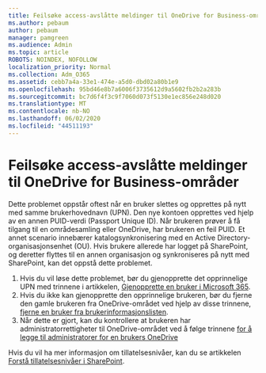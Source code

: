 ```yaml
---
title: Feilsøke access-avslåtte meldinger til OneDrive for Business-områder
ms.author: pebaum
author: pebaum
manager: pamgreen
ms.audience: Admin
ms.topic: article
ROBOTS: NOINDEX, NOFOLLOW
localization_priority: Normal
ms.collection: Adm_O365
ms.assetid: cebb7a4a-33e1-474e-a5d0-dbd02a80b1e9
ms.openlocfilehash: 95bd46e8b7a6006f3735612d9a5602fb2b2a283b
ms.sourcegitcommit: bc7d6f4f3c9f7060d073f5130e1ec856e248d020
ms.translationtype: MT
ms.contentlocale: nb-NO
ms.lasthandoff: 06/02/2020
ms.locfileid: "44511193"
---
```

# <a name="troubleshooting-access-denied-messages-to-onedrive-for-business-sites"></a>Feilsøke access-avslåtte meldinger til OneDrive for Business-områder

Dette problemet oppstår oftest når en bruker slettes og opprettes på nytt med samme brukerhovednavn (UPN). Den nye kontoen opprettes ved hjelp av en annen PUID-verdi (Passport Unique ID). Når brukeren prøver å få tilgang til en områdesamling eller OneDrive, har brukeren en feil PUID. Et annet scenario innebærer katalogsynkronisering med en Active Directory-organisasjonsenhet (OU). Hvis brukere allerede har logget på SharePoint, og deretter flyttes til en annen organisasjon og synkroniseres på nytt med SharePoint, kan det oppstå dette problemet.

1. Hvis du vil løse dette problemet, bør du gjenopprette det opprinnelige UPN med trinnene i artikkelen, [Gjenopprette en bruker i Microsoft 365](https://docs.microsoft.com/microsoft-365/admin/add-users/restore-user).
2. Hvis du ikke kan gjenopprette den opprinnelige brukeren, bør du fjerne den gamle brukeren fra OneDrive-området ved hjelp av disse trinnene, [fjerne en bruker fra brukerinformasjonslisten](). 
3. Når dette er gjort, kan du kontrollere at brukeren har administratorrettigheter til OneDrive-området ved å følge trinnene [for å legge til administratorer for en brukers OneDrive](https://docs.microsoft.com/sharepoint/manage-user-profiles)

Hvis du vil ha mer informasjon om tillatelsesnivåer, kan du se artikkelen [Forstå tillatelsesnivåer i SharePoint](https://docs.microsoft.com/sharepoint/understanding-permission-levels).
